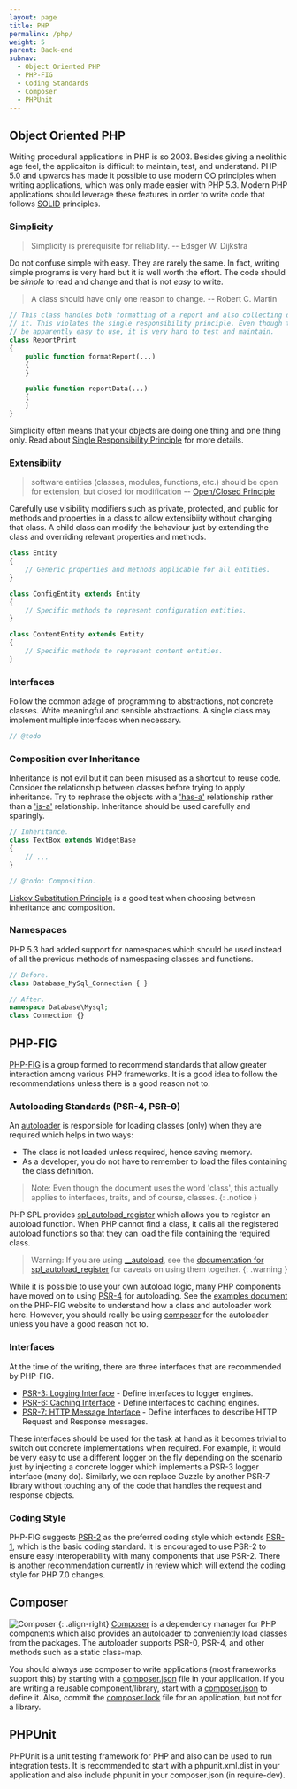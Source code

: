 ```yaml
---
layout: page
title: PHP
permalink: /php/
weight: 5
parent: Back-end
subnav:
  - Object Oriented PHP
  - PHP-FIG
  - Coding Standards
  - Composer
  - PHPUnit
---
```


## Object Oriented PHP

Writing procedural applications in PHP is so 2003. Besides giving a neolithic age feel, the applicaiton is difficult to maintain, test, and understand. PHP 5.0 and upwards has made it possible to use modern OO principles when writing applications, which was only made easier with PHP 5.3. Modern PHP applications should leverage these features in order to write code that follows [SOLID](https://en.wikipedia.org/wiki/SOLID_(object-oriented_design)) principles.

### Simplicity

> Simplicity is prerequisite for reliability.
> -- Edsger W. Dijkstra

Do not confuse simple with easy. They are rarely the same. In fact, writing simple programs is very hard but it is well worth the effort. The code should be _simple_ to read and change and that is not _easy_ to write.

> A class should have only one reason to change.
> -- Robert C. Martin

~~~php
// This class handles both formatting of a report and also collecting data for
// it. This violates the single responsibility principle. Even though this may
// be apparently easy to use, it is very hard to test and maintain.
class ReportPrint
{
    public function formatReport(...)
    {
    }

    public function reportData(...)
    {
    }
}
~~~

Simplicity often means that your objects are doing one thing and one thing only. Read about [Single Responsibility Principle](https://en.wikipedia.org/wiki/Single_responsibility_principle) for more details.

### Extensibiity

> software entities (classes, modules, functions, etc.) should be open for extension, but closed for modification
> -- [Open/Closed Principle](https://en.wikipedia.org/wiki/Open/closed_principle)

Carefully use visibility modifiers such as private, protected, and public for methods and properties in a class to allow extensibiity without changing that class. A child class can modify the behaviour just by extending the class and overriding relevant properties and methods.

~~~php
class Entity
{
    // Generic properties and methods applicable for all entities.
}

class ConfigEntity extends Entity
{
    // Specific methods to represent configuration entities.
}

class ContentEntity extends Entity
{
    // Specific methods to represent content entities.
}
~~~

### Interfaces

Follow the common adage of programming to abstractions, not concrete classes. Write meaningful and sensible abstractions. A single class may implement multiple interfaces when necessary.

~~~php
// @todo
~~~

### Composition over Inheritance

Inheritance is not evil but it can been misused as a shortcut to reuse code. Consider the relationship between classes before trying to apply inheritance. Try to rephrase the objects with a ['has-a'](https://en.wikipedia.org/wiki/Has-a) relationship rather than a ['is-a'](https://en.wikipedia.org/wiki/Is-a) relationship. Inheritance should be used carefully and sparingly.

~~~php
// Inheritance.
class TextBox extends WidgetBase
{
    // ...
}
~~~

~~~php
// @todo: Composition.
~~~

[Liskov Substitution Principle](https://en.wikipedia.org/wiki/Liskov_substitution_principle) is a good test when choosing between inheritance and composition.

### Namespaces

PHP 5.3 had added support for namespaces which should be used instead of all the previous methods of namespacing classes and functions.

~~~php
// Before.
class Database_MySql_Connection { }

// After.
namespace Database\Mysql;
class Connection {}
~~~

## PHP-FIG

[PHP-FIG](http://www.php-fig.org/) is a group formed to recommend standards that allow greater interaction among various PHP frameworks. It is a good idea to follow the recommendations unless there is a good reason not to.

### Autoloading Standards (PSR-4, <s>PSR-0</s>)

An [autoloader](http://php.net/manual/en/language.oop5.autoload.php) is responsible for loading classes (only) when they are required which helps in two ways:

* The class is not loaded unless required, hence saving memory.
* As a developer, you do not have to remember to load the files containing the class definition.

> Note: Even though the document uses the word 'class', this actually applies to interfaces, traits, and of course, classes.
{: .notice }

PHP SPL provides [spl_autoload_register](http://php.net/spl_autoload_register) which allows you to register an autoload function. When PHP cannot find a class, it calls all the registered autoload functions so that they can load the file containing the required class.

> Warning: If you are using [__autoload](http://php.net/manual/en/function.autoload.php), see the [documentation for spl_autoload_register](http://php.net/spl_autoload_register) for caveats on using them together.
{: .warning }

While it is possible to use your own autoload logic, many PHP components have moved on to using [PSR-4](http://www.php-fig.org/psr/psr-4/) for autoloading. See the [examples document](http://www.php-fig.org/psr/psr-4/examples/) on the PHP-FIG website to understand how a class and autoloader work here. However, you should really be using [composer](https://getcomposer.org/) for the autoloader unless you have a good reason not to.

### Interfaces

At the time of the writing, there are three interfaces that are recommended by PHP-FIG.

* [PSR-3: Logging Interface](http://www.php-fig.org/psr/psr-3/) - Define interfaces to logger engines.
* [PSR-6: Caching Interface](http://www.php-fig.org/psr/psr-6/) - Define interfaces to caching engines.
* [PSR-7: HTTP Message Interface](http://www.php-fig.org/psr/psr-7/) - Define interfaces to describe HTTP Request and Response messages.

These interfaces should be used for the task at hand as it becomes trivial to switch out concrete implementations when required. For example, it would be very easy to use a different logger on the fly depending on the scenario just by injecting a concrete logger which implements a PSR-3 logger interface (many do). Similarly, we can replace Guzzle by another PSR-7 library without touching any of the code that handles the request and response objects.

### Coding Style

PHP-FIG suggests [PSR-2](http://www.php-fig.org/psr/psr-2/) as the preferred coding style which extends [PSR-1](http://www.php-fig.org/psr/psr-1/), which is the basic coding standard. It is encouraged to use PSR-2 to ensure easy interoperability with many components that use PSR-2. There is [another recommendation currently in review](https://github.com/php-fig/fig-standards/blob/master/proposed/extended-coding-style-guide.md) which will extend the coding style for PHP 7.0 changes.

## Composer

![Composer](https://getcomposer.org/img/logo-composer-transparent.png)
{: .align-right}
[Composer](https://getcomposer.org/) is a dependency manager for PHP components which also provides an autoloader to conveniently load classes from the packages. The autoloader supports PSR-0, PSR-4, and other methods such as a static class-map.

You should always use composer to write applications (most frameworks support this) by starting with a [composer.json](https://getcomposer.org/doc/04-schema.md) file in your application. If you are writing a reusable component/library, start with a [composer.json](https://getcomposer.org/doc/04-schema.md) to define it. Also, commit the [composer.lock](https://getcomposer.org/doc/01-basic-usage.md#composer-lock-the-lock-file) file for an application, but not for a library.

## PHPUnit

PHPUnit is a unit testing framework for PHP and also can be used to run integration tests. It is recommended to start with a phpunit.xml.dist in your application and also include phpunit in your composer.json (in require-dev).
